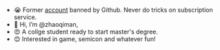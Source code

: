 - 😭 Former [account](https://github.com/hotcocoa357) banned by Github. Never do tricks on subscription service.
- 👋 Hi, I’m @zhaoqiman,
- 😍 A collge student ready to start master's degree.
- 😊 Interested in game, semicon and whatever fun!


<!---
zhaoqiman/zhaoqiman is a ✨ special ✨ repository because its `README.md` (this file) appears on your GitHub profile.
You can click the Preview link to take a look at your changes.
--->
